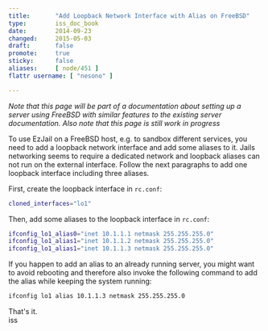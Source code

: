 ```yaml
---
title:       "Add Loopback Network Interface with Alias on FreeBSD"
type:        iss_doc_book
date:        2014-09-23
changed:     2015-05-03
draft:       false
promote:     true
sticky:      false
aliases:     [ node/451 ]
flattr username: [ "nesono" ]

---
```


<!--more-->
*Note that this page will be part of a documentation about setting up a server using FreeBSD with similar features to the existing server documentation. Also note that this page is still work in progress*

To use EzJail on a FreeBSD host, e.g. to sandbox different services, you need to add a loopback network interface and add some aliases to it. 
Jails networking seems to require a dedicated network and loopback aliases can not run on the external interface.
Follow the next paragraphs to add one loopback interface including three aliases.
<!--break-->  
First, create the loopback interface in `rc.conf`:
```bash
cloned_interfaces="lo1"
```

Then, add some aliases to the loopback interface in `rc.conf`:
```bash
ifconfig_lo1_alias0="inet 10.1.1.1 netmask 255.255.255.0"
ifconfig_lo1_alias1="inet 10.1.1.2 netmask 255.255.255.0"
ifconfig_lo1_alias1="inet 10.1.1.3 netmask 255.255.255.0"
```

If you happen to add an alias to an already running server, you might want to avoid rebooting and therefore also invoke the following command to add the alias while keeping the system running:
```bash
ifconfig lo1 alias 10.1.1.3 netmask 255.255.255.0 
```

That's it.  
iss
